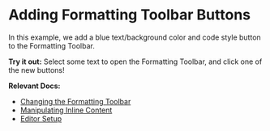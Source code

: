 # Adding Formatting Toolbar Buttons

In this example, we add a blue text/background color and code style button to the Formatting Toolbar.

**Try it out:** Select some text to open the Formatting Toolbar, and click one of the new buttons!

**Relevant Docs:**

- [Changing the Formatting Toolbar](/docs/react/components/formatting-toolbar)
- [Manipulating Inline Content](/docs/reference/editor/manipulating-content)
- [Editor Setup](/docs/getting-started/editor-setup)
